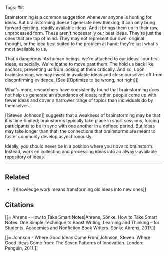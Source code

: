 Tags: #lit

Brainstorming is a common suggestion whenever anyone is hunting for ideas. But brainstorming doesn't generate new thinking; it can only bring forward existing, readily available ideas. And it brings them up in their raw, unprocessed form. These aren't necessarily our best ideas. They're just the ones that are top of mind. They may not represent our own, original thought, or the idea best suited to the problem at hand; they're just what's most available to us.  

That's dangerous. As human beings, we're attached to our ideas—our first ideas, especially. We're loathe to move past them. The hold us back like anchors, preventing us from looking at them critically. And so, upon brainstorming, we may invest in available ideas and close ourselves off from disconfirming evidence. (See [[Optimize to be wrong, not right]])

What's more, researchers have consistently found that brainstorming does not help us generate an abundance of ideas; rather, people come up with fewer ideas and cover a narrower range of topics than individuals do by themselves. 

[[Steven Johnson]] suggests that a weakness of brainstorming may be that it is time-limited; brainstorms typically take place in short sessions, forcing participants to be in sync with one another in a defined period. But ideas may take longer than that; the connections that brainstorms are meant to foster commonly develop asynchronously. 

Ideally, you should never be in a position where you *have* to brainstorm. Instead, work on collecting and processing ideas into an always-available repository of ideas. 

---
## Related 
- [[Knowledge work means transforming old ideas into new ones]]

## Citations
[[≈ Ahrens - How to Take Smart Notes|Ahrens, Sönke. How to Take Smart Notes: One Simple Technique to Boost Writing, Learning and Thinking – for Students, Academics and Nonfiction Book Writers. Sönke Ahrens, 2017.]]

[[≈ Johnson - Where Good Ideas Come From|Johnson, Steven. Where Good Ideas Come from: The Seven Patterns of Innovation. London: Penguin, 2011.]]
